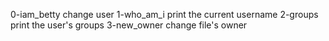 0-iam_betty change user
1-who_am_i print the current username
2-groups print the user's groups
3-new_owner change file's owner
